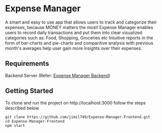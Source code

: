 # Expense Manager

A smart and easy to use app that allows users to track and categorize their expenses, because MONEY matters the most! Expense Manager enables users to record daily transactions and put them into clear visualized categories such as: Food, Shopping, Groceries etc Intuitive reports in the form of bar-charts and pie-charts and comparitive analysis with previous month's averages help user gain more insights over their expenses.

## Requirements

Backend Server
(Refer: [Expense Manager Backend](https://github.com/jimil749/expense-manager))

## Getting Started

To clone and run the project on http://localhost:3000 follow the steps described below 

```
git clone https://github.com/jimil749/Expense-Manager-Frontend.git
cd Expense-Manager-Frontend
npm start
```
